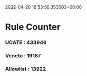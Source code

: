 2022-04-20 16:53:59.353603+00:00
# Rule Counter 
 ### UCATE : 433946

 ### Veneto : 19187

 ### Allowlist : 13922